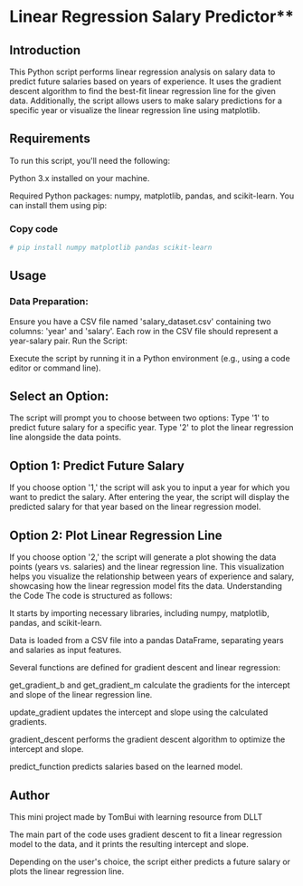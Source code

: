 # Linear Regression Salary Predictor**

## Introduction
This Python script performs linear regression analysis on salary data to predict future salaries based on years of experience. It uses the gradient descent algorithm to find the best-fit linear regression line for the given data. Additionally, the script allows users to make salary predictions for a specific year or visualize the linear regression line using matplotlib.

## Requirements
To run this script, you'll need the following:

Python 3.x installed on your machine.

Required Python packages: numpy, matplotlib, pandas, and scikit-learn. You can install them using pip:

### Copy code
```bash
# pip install numpy matplotlib pandas scikit-learn
```
## Usage
### Data Preparation:

Ensure you have a CSV file named 'salary_dataset.csv' containing two columns: 'year' and 'salary'.
Each row in the CSV file should represent a year-salary pair.
Run the Script:

Execute the script by running it in a Python environment (e.g., using a code editor or command line).
## Select an Option:

The script will prompt you to choose between two options:
Type '1' to predict future salary for a specific year.
Type '2' to plot the linear regression line alongside the data points.
## Option 1: Predict Future Salary
If you choose option '1,' the script will ask you to input a year for which you want to predict the salary.
After entering the year, the script will display the predicted salary for that year based on the linear regression model.
## Option 2: Plot Linear Regression Line
If you choose option '2,' the script will generate a plot showing the data points (years vs. salaries) and the linear regression line.
This visualization helps you visualize the relationship between years of experience and salary, showcasing how the linear regression model fits the data.
Understanding the Code
The code is structured as follows:

It starts by importing necessary libraries, including numpy, matplotlib, pandas, and scikit-learn.

Data is loaded from a CSV file into a pandas DataFrame, separating years and salaries as input features.

Several functions are defined for gradient descent and linear regression:

get_gradient_b and get_gradient_m calculate the gradients for the intercept and slope of the linear regression line.

update_gradient updates the intercept and slope using the calculated gradients.

gradient_descent performs the gradient descent algorithm to optimize the intercept and slope.

predict_function predicts salaries based on the learned model.

## Author
This mini project made by TomBui with learning resource from DLLT

The main part of the code uses gradient descent to fit a linear regression model to the data, and it prints the resulting intercept and slope.

Depending on the user's choice, the script either predicts a future salary or plots the linear regression line.
